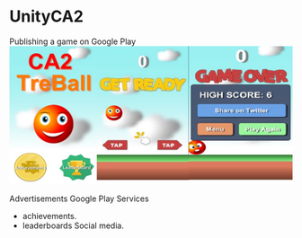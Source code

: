 # UnityCA2

Publishing a game on Google Play
![alt text](/Assets/CA2.JPG)

Advertisements
Google Play Services 
- achievements.
- leaderboards
Social media.
